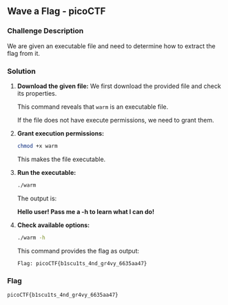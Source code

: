## Wave a Flag - picoCTF

### Challenge Description
We are given an executable file and need to determine how to extract the flag from it.

### Solution
1. **Download the given file:**
   We first download the provided file and check its properties.

   This command reveals that `warm` is an executable file.

   If the file does not have execute permissions, we need to grant them.

2. **Grant execution permissions:**
   ```bash
   chmod +x warm
   ```
   This makes the file executable.

3. **Run the executable:**
   ```bash
   ./warm
   ```
   The output is:
   
   **Hello user! Pass me a -h to learn what I can do!**
   

4. **Check available options:**
   ```bash
   ./warm -h
   ```
   This command provides the flag as output:
   ```
   Flag: picoCTF{b1scu1ts_4nd_gr4vy_6635aa47}
   ```

### Flag
```
picoCTF{b1scu1ts_4nd_gr4vy_6635aa47}
```
